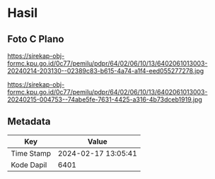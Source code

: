 # Hasil

## Foto C Plano

https://sirekap-obj-formc.kpu.go.id/0c77/pemilu/pdpr/64/02/06/10/13/6402061013003-20240214-203130--02389c83-b615-4a74-a1f4-eed055277278.jpg

https://sirekap-obj-formc.kpu.go.id/0c77/pemilu/pdpr/64/02/06/10/13/6402061013003-20240215-004753--74abe5fe-7631-4425-a316-4b73dceb1919.jpg


## Metadata

| Key        | Value               |
| ---------- | ------------------- |
| Time Stamp | 2024-02-17 13:05:41 |
| Kode Dapil | 6401                |



